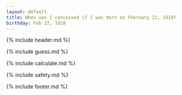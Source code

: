 ```yaml
---
layout: default
title: When was I conceived if I was born on February 22, 1910?
birthday: Feb 22, 1910
---
```


{% include header.md %}

{% include guess.md %}

{% include calculate.md %}

{% include safety.md %}

{% include footer.md %}



